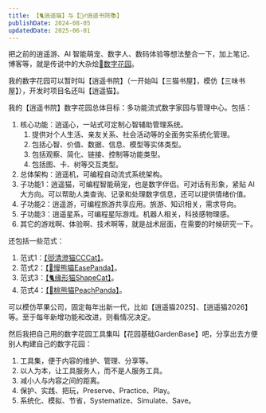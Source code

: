 ```yaml
---
title: 【🐈逍遥猫】与【🧚‍♂️逍遥书院📚】
publishDate: 2024-08-05
updatedDate: 2025-06-01
---
```


把之前的逍遥游、AI 智能萌宠、数字人、数码体验等想法整合一下，加上笔记、博客等，就是传说中的大杂烩[🌸数字花园](/livecat/3-digital-garden)。

我的数字花园可以暂时叫【逍遥书院】（一开始叫【三猫书屋】，模仿【三味书屋】），开发时项目名还叫【逍遥猫】。

我的【逍遥书院】数字花园总体目标：多功能流式数字家园与管理中心。包括：

1. 核心功能：逍遥心，一站式可定制心智辅助管理系统。
   1. 提供对个人生活、亲友关系、社会活动等的全面务实系统化管理。
   2. 包括心智、价值、数据、信息、模型等实体类型。
   3. 包括观察、简化、链接、控制等功能类型。
   4. 包括图、卡、树等交互类型。
2. 总体架构：逍遥机，可编程自动流式系统架构。
3. 子功能1：逍遥猫，可编程智能萌宠，也是数字伴侣。可对话有形象，紧贴 AI 大方向。可以帮助人类查询、记录和处理数字信息，还可以提供情绪价值。
4. 子功能2：逍遥游，可编程旅游共享应用。旅游、知识相关，需求导向。
5. 子功能3：逍遥星系，可编程星际游戏。机器人相关，科技感物理感。
6. 其它的游戏啊、体验啊、技术啊等，就是战术层面，在需要的时候研究一下。

还包括一些范式：

1. 范式1：[【😻清澄猫CCCat】](/paradigms/1-cccat)。
2. 范式2：[【🐼慢熊猫EasePanda】](/paradigms/2-easepanda)。
3. 范式3：[【🐈缘形猫ShapeCat】](/paradigms/3-shapecat)。
4. 范式4：[【🍑桃熊猫PeachPanda】](/paradigms/4-peachpanda)。
<!-- 5. 范式5：[【🐣鼓励鸡PepChick】](/paradigms/5-pepchick)。专注鼓励的范式。
6. 范式6：[【🌸梦幻桃源】](/paradigms/6-dream-xanadu)。梦幻游戏开发。 -->

可以模仿苹果公司，固定每年出新一代，比如【逍遥猫2025】、【逍遥猫2026】等。至于每年新增功能和改进，则看情况决定。

然后我把自己用的数字花园工具集叫【花园基础GardenBase】吧，分享出去方便别人构建自己的数字花园：

1. 工具集，便于内容的维护、管理、分享等。
2. 以人为本，让工具服务人，而不是人服务工具。
3. 减小人与内容之间的距离。
4. 保护、实践、把玩，Preserve、Practice、Play。
5. 系统化、模拟、节省，Systematize、Simulate、Save。
